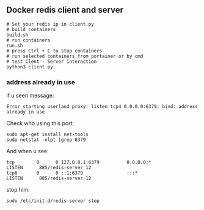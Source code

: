 ## Docker redis client and server
```
# Set your redis ip in client.py  
# build containers
build.sh
# run containers
run.sh
# press Ctrl + C to stop containers
# run selected containers from portainer or by cmd
# test Clent - Server interaction
python3 client.py
```

### address already in use
if u seen message:
```
Error starting userland proxy: listen tcp4 0.0.0.0:6379: bind: address already in use
```
Check who using this port:  
```
sudo apt-get install net-tools
sudo netstat -nlpt |grep 6379
```
And when u see:
```
tcp        0      0 127.0.0.1:6379          0.0.0.0:*               LISTEN      885/redis-server 12 
tcp6       0      0 ::1:6379                :::*                    LISTEN      885/redis-server 12
```
stop him:
```
sudo /etc/init.d/redis-server stop
```
